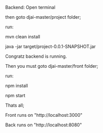 Backend:
Open terminal

then goto djai-master/project folder;

run:

mvn clean install

java -jar target/project-0.0.1-SNAPSHOT.jar 


Congratz backend is running.

Then you must goto djai-master/front folder;

run:

npm install

npm start

Thats all;

Front runs on "http://localhost:3000"

Back runs on "http://localhost:8080"
